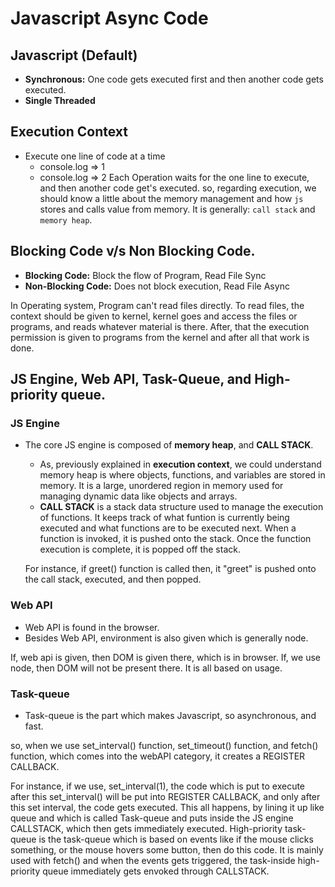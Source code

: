 # Javascript Async Code

## Javascript (Default)
- **Synchronous:** One code gets executed first and then another code gets executed.
- **Single Threaded** 

## Execution Context
- Execute one line of code at a time
    - console.log => 1
    - console.log => 2
Each Operation waits for the one line to execute, and then another code get's executed.
so, regarding execution, we should know a little about the memory management and how ``js`` stores and calls value from memory. It is generally: ``call stack`` and ``memory heap``.

## Blocking Code v/s Non Blocking Code.

- **Blocking Code:** Block the flow of Program, Read File Sync
- **Non-Blocking Code:** Does not block execution, Read File Async

In Operating system, Program can't read files directly. To read files, the context should be given to kernel, kernel goes and access the files or programs, and reads whatever material is there. After, that the execution permission is given to programs from the kernel and after all that work is done. 

## JS Engine, Web API, Task-Queue, and High-priority queue.
### JS Engine
- The core JS engine is composed of **memory heap**, and **CALL STACK**. 
    - As, previously explained in **execution context**, we could understand memory heap is where objects, functions, and variables are stored in memory. It is a large, unordered region in memory used for managing dynamic data like objects and arrays.
    - **CALL STACK** is a stack data structure used to manage the execution of functions. It keeps track of what funtion is currently being executed and what functions are to be executed next. When a function is invoked, it is pushed onto the stack. Once the function execution is complete, it is popped off the stack.

    For instance, if greet() function is called then, it "greet" is pushed onto the call stack, executed, and then popped.

### Web API
- Web API is found in the browser.
- Besides Web API, environment is also given which is generally node.

If, web api is given, then DOM is given there, which is in browser. If, we use node, then DOM will not be present there. It is all based on usage.

### Task-queue
- Task-queue is the part which makes Javascript, so asynchronous, and fast.

so, when we use set_interval() function, set_timeout() function, and fetch() function, which comes into the webAPI category, it creates a REGISTER CALLBACK. 

For instance, if we use, set_interval(1), the code which is put to execute after this set_interval() will be put into REGISTER CALLBACK, and only after this set interval, the code gets executed. This all happens, by lining it up like queue and which is called Task-queue and puts inside the JS engine CALLSTACK, which then gets immediately executed. High-priority task-queue is the task-queue which is based on events like if the mouse clicks something, or the mouse hovers some button, then do this code. It is mainly used with fetch() and when the events gets triggered, the task-inside high-priority queue immediately gets envoked through CALLSTACK.
